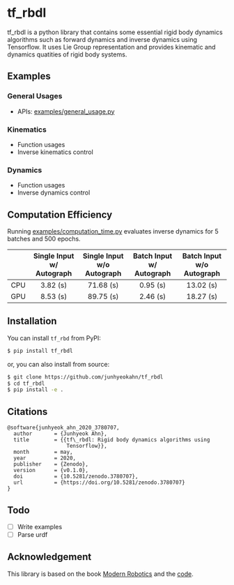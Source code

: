 # tf_rbdl
tf_rbdl is a python library that contains some essential rigid body dynamics
algorithms such as forward dynamics and inverse dynamics using Tensorflow. It
uses Lie Group representation and provides kinematic and dynamics quatities of
rigid body systems.

## Examples
### General Usages
- APIs: [examples/general_usage.py](https://github.com/junhyeokahn/tf_rbdl/blob/master/examples/computation_time.py)
### Kinematics
- Function usages
- Inverse kinematics control
### Dynamics
- Function usages
- Inverse dynamics control

## Computation Efficiency
Running [examples/computation_time.py](https://github.com/junhyeokahn/tf_rbdl/blob/master/examples/computation_time.py) evaluates inverse dynamics for 5 batches and 500 epochs.

|     | Single Input w/ Autograph | Single Input w/o Autograph | Batch Input w/ Autograph | Batch Input w/o Autograph |
|:---:|:-------------------------:|:--------------------------:|:------------------------:|:-------------------------:|
| CPU |          3.82 (s)         |          71.68 (s)         |         0.95 (s)         |         13.02 (s)         |
| GPU |          8.53 (s)         |          89.75 (s)         |         2.46 (s)         |         18.27 (s)         |

## Installation
You can install `tf_rbd` from PyPI:
```bash
$ pip install tf_rbdl
```
or, you can also install from source:
```bash
$ git clone https://github.com/junhyeokahn/tf_rbdl
$ cd tf_rbdl
$ pip install -e .
```

## Citations
```
@software{junhyeok_ahn_2020_3780707,
  author       = {Junhyeok Ahn},
  title        = {{tf\_rbdl: Rigid body dynamics algorithms using 
                   Tensorflow}},
  month        = may,
  year         = 2020,
  publisher    = {Zenodo},
  version      = {v0.1.0},
  doi          = {10.5281/zenodo.3780707},
  url          = {https://doi.org/10.5281/zenodo.3780707}
}
```

## Todo
- [ ] Write examples
- [ ] Parse urdf

## Acknowledgement
This library is based on the book [Modern
Robotics](http://hades.mech.northwestern.edu/index.php/Modern_Robotics) and the
[code](https://github.com/NxRLab/ModernRobotics).
